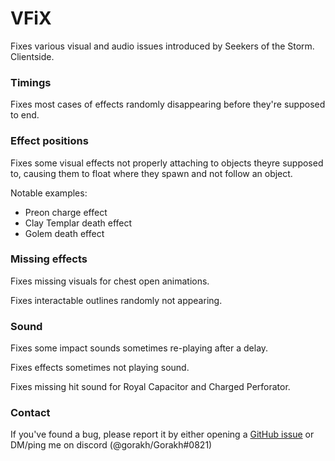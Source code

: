 # VFiX

Fixes various visual and audio issues introduced by Seekers of the Storm. Clientside.

### Timings
Fixes most cases of effects randomly disappearing before they're supposed to end.

### Effect positions
Fixes some visual effects not properly attaching to objects theyre supposed to, causing them to float where they spawn and not follow an object.

Notable examples:
* Preon charge effect
* Clay Templar death effect
* Golem death effect

### Missing effects
Fixes missing visuals for chest open animations.

Fixes interactable outlines randomly not appearing.

### Sound
Fixes some impact sounds sometimes re-playing after a delay.

Fixes effects sometimes not playing sound.

Fixes missing hit sound for Royal Capacitor and Charged Perforator.

### Contact

If you've found a bug, please report it by either opening a [GitHub issue](https://github.com/Goorakh/RoR2_VFiX/issues/new) or DM/ping me on discord (@gorakh/Gorakh#0821)